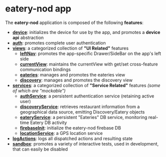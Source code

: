 # eatery-nod app

The **eatery-nod** application is composed of the following **features**:

 - [**device**](device/README.md):           initializes the device for use by the app, and promotes a **device api** abstraction
 - [**auth**](auth/README.md):               promotes complete user authentication
 - [**views**](views/README.md):             a categorized collection of **"UI Related"** features
   - [**leftNav**](views/leftNav/README.md):         promotes the app-specific Drawer/SideBar on the app's left side
   - [**currentView**](views/currentView/README.md): maintains the currentView with get/set cross-feature communication bindings
   - [**eateries**](views/eateries/README.md):       manages and promotes the eateries view
   - [**discovery**](views/discovery/README.md):     manages and promotes the discovery view
 - [**services**](services/README.md):                              a categorized collection of **"Service Related"** features _(some of which are "mockable")_
    - [**authService**](services/authService/README.md):            a persistent authentication service (retaining active user)
    - [**discoveryService**](services/discoveryService/README.md):  retrieves restaurant information from a geographical data source, emitting Discovery/Eatery objects
    - [**eateryService**](services/eateryService/README.md):        a persistent "Eateries" DB service, monitoring real-time Eatery DB activity
    - [**firebaseInit**](services/firebaseInit/README.md):          initialize the eatery-nod firebase DB
    - [**locationService**](services/locationService/README.md):    a GPS location service
 - [**logActions**](logActions/README.md):   logs all dispatched actions and resulting state
 - [**sandbox**](sandbox/README.md):         promotes a variety of interactive tests, used in development, that can easily be disabled
